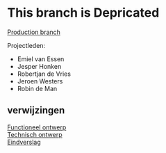 # This branch is Depricated
[Production branch](https://github.com/madbronine/Beunhaasjes_ArduinoP1/tree/Production)
  
   
Projectleden: 
* Emiel van Essen
* Jesper Honken
* Robertjan de Vries
* Jeroen Westers
* Robin de Man

## verwijzingen
[Functioneel ontwerp](https://drive.google.com/open?id=1-2sMlbKBAiqCffUGkATDUbFTzj3pg47q)  
[Technisch ontwerp](https://drive.google.com/open?id=1tNHXj0bIgZ7RXtfTkBuuGAxVLb2IcYl6)  
[Eindverslag](https://drive.google.com/open?id=1-0XeKl06DRKrX_N37RODhHjn3t7Laa4C)  
